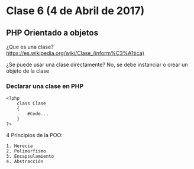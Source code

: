 Clase 6 (4 de Abril de 2017)
=============================

## PHP Orientado a objetos

¿Que es una clase?
<https://es.wikipedia.org/wiki/Clase_(inform%C3%A1tica)>

¿Se puede usar una clase directamente?
No, se debe instanciar o crear un objeto de la clase

### Declarar una clase en PHP

~~~
<?php
	class Clase
	{
		#Code...
	}
?>
~~~

4 Principios de la POO:

	1. Herecia
	2. Polimorfismo
	3. Encapsulamiento
	4. Abstracción

